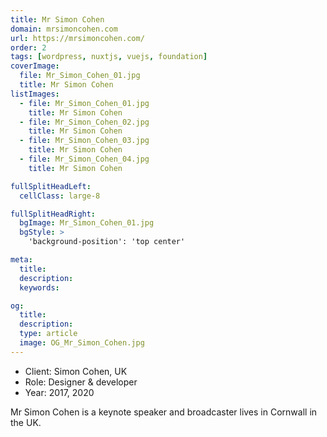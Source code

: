 ```yaml
---
title: Mr Simon Cohen
domain: mrsimoncohen.com
url: https://mrsimoncohen.com/
order: 2
tags: [wordpress, nuxtjs, vuejs, foundation]
coverImage:
  file: Mr_Simon_Cohen_01.jpg
  title: Mr Simon Cohen
listImages:
  - file: Mr_Simon_Cohen_01.jpg
    title: Mr Simon Cohen
  - file: Mr_Simon_Cohen_02.jpg
    title: Mr Simon Cohen
  - file: Mr_Simon_Cohen_03.jpg
    title: Mr Simon Cohen
  - file: Mr_Simon_Cohen_04.jpg
    title: Mr Simon Cohen

fullSplitHeadLeft:
  cellClass: large-8

fullSplitHeadRight:
  bgImage: Mr_Simon_Cohen_01.jpg
  bgStyle: >
    'background-position': 'top center'

meta:
  title:
  description:
  keywords:

og:
  title:
  description:
  type: article
  image: OG_Mr_Simon_Cohen.jpg
---
```


* Client: Simon Cohen, UK
* Role: Designer & developer
* Year: 2017, 2020

Mr Simon Cohen is a keynote speaker and broadcaster lives in Cornwall in the UK.
